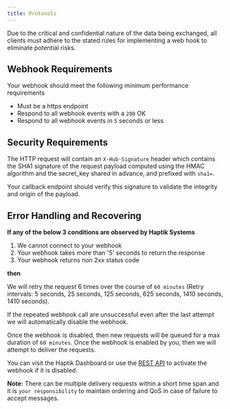 ```yaml
---
title: Protocols
---
```


Due to the critical and confidential nature of the data being exchanged, all clients must adhere to the stated rules for implementing a web hook to eliminate potential risks.

## Webhook Requirements

Your webhook should meet the following minimum performance requirements

- Must be a https endpoint
- Respond to all webhook events with a `200` OK
- Respond to all webhook events in `5` seconds or less

## Security Requirements

The HTTP request will contain an `X-Hub-Signature` header which contains the SHA1 signature of the request payload computed using the HMAC algorithm and the secret_key shared in advance, and prefixed with `sha1=`.

Your callback endpoint should verify this signature to validate the integrity and origin of the payload.

## Error Handling and Recovering

<b>If any of the below 3 conditions are observed by Haptik Systems</b>

1. We cannot connect to your webhook
2. Your webhook takes more than '5' seconds to return the response
3. Your webhook returns non 2xx status code

<b>then</b>

We will retry the request 6 times over the course of `60 minutes` (Retry intervals: 5 seconds, 25 seconds, 125 seconds, 625 seconds, 1410 seconds, 1410 seconds).

If the repeated webhook call are unsuccessful even after the last attempt we will automatically disable the webhook.

Once the webhook is disabled, then new requests will be queued for a max duration of `60 minutes`. Once the webhook is enabled by you, then we will attempt to deliver the requests.

You can visit the Haptik Dashboard or use the [REST API](#enable-webhook-via-rest-api) to activate the webhook if it is disabled.

<b>Note:</b> There can be multiple delivery requests within a short time span and it is `your responsibility` to maintain ordering and QoS in case of failure to accept messages.
